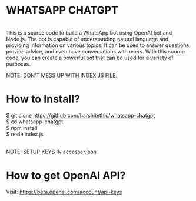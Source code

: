 # WHATSAPP CHATGPT

<br>
This is a source code to build a WhatsApp bot using OpenAI bot and Node.js. The bot is capable of understanding natural language and providing information on various topics. It can be used to answer questions, provide advice, and even have conversations with users. With this source code, you can create a powerful bot that can be used for a variety of purposes. <br>

NOTE: DON'T MESS UP WITH INDEX.JS FILE. <br>

# How to Install? 
$ git clone https://github.com/harshitethic/whatsapp-chatgpt <br>
$ cd whatsapp-chatgpt <br>
$ npm install <br>
$ node index.js <br>

<br> NOTE: SETUP KEYS IN accesser.json




# How to get OpenAI API?
Visit: https://beta.openai.com/account/api-keys
